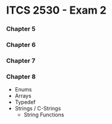 # ITCS 2530 - Exam 2

### Chapter 5

### Chapter 6

### Chapter 7

### Chapter 8
- Enums
- Arrays
- Typedef
- Strings / C-Strings
    - String Functions